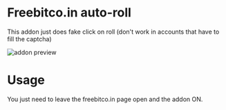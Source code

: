 # Freebitco.in auto-roll
This addon just does fake click on roll (don't work in accounts that have to fill the captcha)

![addon preview](https://github.com/omidmaroofi/omid-maroofi/blob/master/image.png)


# Usage
You just need to leave the freebitco.in page open and the addon ON.
